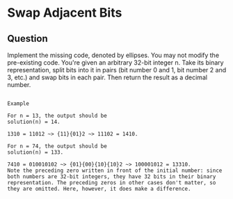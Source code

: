 # Swap Adjacent Bits

## Question

Implement the missing code, denoted by ellipses. You may not modify the pre-existing code.
You're given an arbitrary 32-bit integer n. Take its binary representation, split bits into it in pairs (bit number 0 and 1, bit number 2 and 3, etc.) and swap bits in each pair. Then return the result as a decimal number.



```

Example

For n = 13, the output should be
solution(n) = 14.

1310 = 11012 ~> {11}{01}2 ~> 11102 = 1410.

For n = 74, the output should be
solution(n) = 133.

7410 = 010010102 ~> {01}{00}{10}{10}2 ~> 100001012 = 13310.
Note the preceding zero written in front of the initial number: since both numbers are 32-bit integers, they have 32 bits in their binary representation. The preceding zeros in other cases don't matter, so they are omitted. Here, however, it does make a difference.

```
